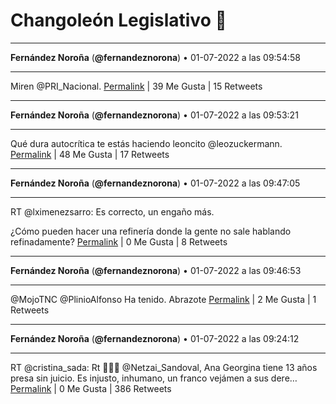 # Changoleón Legislativo 🙈
*****
**Fernández Noroña** (**@fernandeznorona**) • 01-07-2022 a las 09:54:58
*****
Miren ⁦@PRI_Nacional⁩.
[Permalink](https://twitter.com/fernandeznorona/status/1542929770131881986) | 39 Me Gusta | 15 Retweets
*****
**Fernández Noroña** (**@fernandeznorona**) • 01-07-2022 a las 09:53:21
*****
Qué dura autocrítica te estás haciendo leoncito @leozuckermann.
[Permalink](https://twitter.com/fernandeznorona/status/1542929365486419968) | 48 Me Gusta | 17 Retweets
*****
**Fernández Noroña** (**@fernandeznorona**) • 01-07-2022 a las 09:47:05
*****
RT @lximenezsarro: Es correcto, un engaño más.


¿Cómo pueden hacer una refinería donde la gente no sale hablando refinadamente?
[Permalink](https://twitter.com/fernandeznorona/status/1542927788033843202) | 0 Me Gusta | 8 Retweets
*****
**Fernández Noroña** (**@fernandeznorona**) • 01-07-2022 a las 09:46:53
*****
@MojoTNC @PlinioAlfonso Ha tenido. Abrazote
[Permalink](https://twitter.com/fernandeznorona/status/1542927739145097218) | 2 Me Gusta | 1 Retweets
*****
**Fernández Noroña** (**@fernandeznorona**) • 01-07-2022 a las 09:24:12
*****
RT @cristina_sada: Rt 🙏🏻📣
@Netzai_Sandoval, Ana Georgina tiene 13 años presa sin juicio. Es injusto, inhumano, un franco vejámen a sus dere…
[Permalink](https://twitter.com/fernandeznorona/status/1542922028612829186) | 0 Me Gusta | 386 Retweets